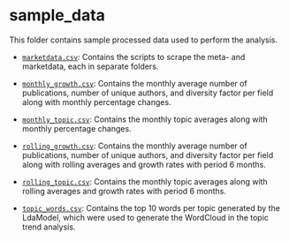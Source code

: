 # sample_data

This folder contains sample processed data used to perform the analysis.

- [`marketdata.csv`](marketdata.csv): Contains the scripts to scrape the meta- and marketdata, each in separate folders.

- [`monthly_growth.csv`](monthly_growth.csv): Contains the monthly average number of publications, number of unique authors, and diversity factor per field along with monthly percentage changes.

- [`monthly_topic.csv`](monthly_topic.csv): Contains the monthly topic averages along with monthly percentage changes.

- [`rolling_growth.csv`](rolling_growth.csv): Contains the monthly average number of publications, number of unique authors, and diversity factor per field along with rolling averages and growth rates with period 6 months.

- [`rolling_topic.csv`](rolling_topic.csv): Contains the monthly topic averages along with rolling averages and growth rates with period 6 months.

- [`topic_words.csv`](topic_words.csv): Contains the top 10 words per topic generated by the LdaModel, which were used to generate the WordCloud in the topic trend analysis.
